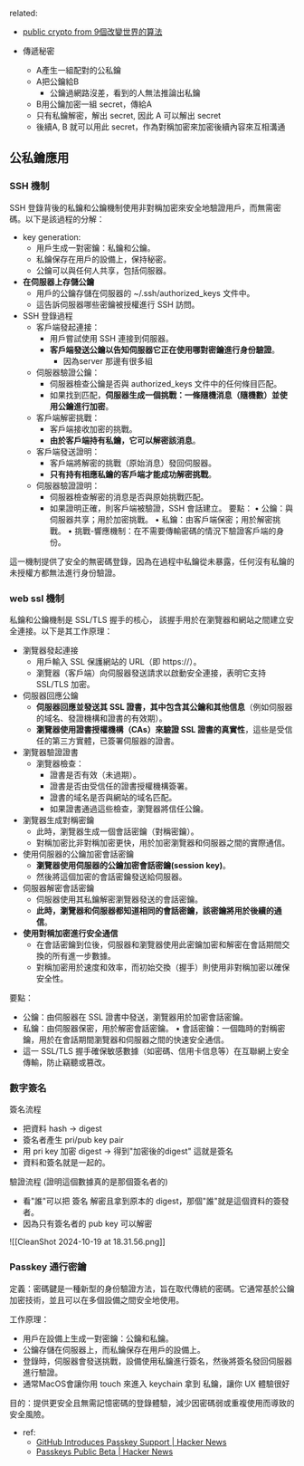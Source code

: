 related:
- [public crypto from 9個改變世界的算法](https://www.notion.so/nture4388/public-crypto-from-9-59ca73cb334949e9bea315482ebd417b?pvs=4)


- 傳遞秘密
    - A產生一組配對的公私鑰
    - A把公鑰給B
	    - 公鑰過網路沒差，看到的人無法推論出私鑰
    - B用公鑰加密一組 secret，傳給A
    - 只有私鑰解密，解出 secret, 因此 A 可以解出 secret
    - 後續A, B 就可以用此 secret，作為對稱加密來加密後續內容來互相溝通

## 公私鑰應用
### SSH 機制

SSH 登錄背後的私鑰和公鑰機制使用非對稱加密來安全地驗證用戶，而無需密碼。以下是該過程的分解：

- key generation:
    - 用戶生成一對密鑰：私鑰和公鑰。
    - 私鑰保存在用戶的設備上，保持秘密。
    - 公鑰可以與任何人共享，包括伺服器。
- **在伺服器上存儲公鑰**
    - 用戶的公鑰存儲在伺服器的 ~/.ssh/authorized_keys 文件中。
    - 這告訴伺服器哪些密鑰被授權進行 SSH 訪問。
- SSH 登錄過程
    - 客戶端發起連接：
	    - 用戶嘗試使用 SSH 連接到伺服器。
	    - **客戶端發送公鑰以告知伺服器它正在使用哪對密鑰進行身份驗證**。
		    - 因為server 那邊有很多組
    - 伺服器驗證公鑰：
	    - 伺服器檢查公鑰是否與 authorized_keys 文件中的任何條目匹配。
	    - 如果找到匹配，**伺服器生成一個挑戰：一條隨機消息（隨機數）並使用公鑰進行加密**。
    - 客戶端解密挑戰：
	    - 客戶端接收加密的挑戰。
	    - **由於客戶端持有私鑰，它可以解密該消息**。
    - 客戶端發送證明：
	    - 客戶端將解密的挑戰（原始消息）發回伺服器。
	    - **只有持有相應私鑰的客戶端才能成功解密挑戰**。
    - 伺服器驗證證明：
	    - 伺服器檢查解密的消息是否與原始挑戰匹配。
	    - 如果證明正確，則客戶端被驗證，SSH 會話建立。
要點：
• 公鑰：與伺服器共享；用於加密挑戰。 
• 私鑰：由客戶端保密；用於解密挑戰。
• 挑戰-響應機制：在不需要傳輸密碼的情況下驗證客戶端的身份。

這一機制提供了安全的無密碼登錄，因為在過程中私鑰從未暴露，任何沒有私鑰的未授權方都無法進行身份驗證。






### web ssl 機制
私鑰和公鑰機制是 SSL/TLS 握手的核心，
該握手用於在瀏覽器和網站之間建立安全連接。以下是其工作原理：

- 瀏覽器發起連接
	- 用戶輸入 SSL 保護網站的 URL（即 https://）。
	- 瀏覽器（客戶端）向伺服器發送請求以啟動安全連接，表明它支持 SSL/TLS 加密。
- 伺服器回應公鑰
	- **伺服器回應並發送其 SSL 證書，其中包含其公鑰和其他信息**（例如伺服器的域名、發證機構和證書的有效期）。
	- **瀏覽器使用證書授權機構（CAs）來驗證 SSL 證書的真實性**，這些是受信任的第三方實體，已簽署伺服器的證書。
- 瀏覽器驗證證書
	- 瀏覽器檢查：
	    - 證書是否有效（未過期）。
	    - 證書是否由受信任的證書授權機構簽署。
	    - 證書的域名是否與網站的域名匹配。
	    - 如果證書通過這些檢查，瀏覽器將信任公鑰。
- 瀏覽器生成對稱密鑰
    - 此時，瀏覽器生成一個會話密鑰（對稱密鑰）。
    - 對稱加密比非對稱加密更快，用於加密瀏覽器和伺服器之間的實際通信。
- 使用伺服器的公鑰加密會話密鑰
    - **瀏覽器使用伺服器的公鑰加密會話密鑰(session key)**。
    -  然後將這個加密的會話密鑰發送給伺服器。
- 伺服器解密會話密鑰
    - 伺服器使用其私鑰解密瀏覽器發送的會話密鑰。
    -  **此時，瀏覽器和伺服器都知道相同的會話密鑰，該密鑰將用於後續的通信**。
- **使用對稱加密進行安全通信**
    - 在會話密鑰到位後，伺服器和瀏覽器使用此密鑰加密和解密在會話期間交換的所有進一步數據。
    -  對稱加密用於速度和效率，而初始交換（握手）則使用非對稱加密以確保安全性。

要點：
- 公鑰：由伺服器在 SSL 證書中發送，瀏覽器用於加密會話密鑰。 
- 私鑰：由伺服器保密，用於解密會話密鑰。 • 會話密鑰：一個臨時的對稱密鑰，用於在會話期間瀏覽器和伺服器之間的快速安全通信。
- 這一 SSL/TLS 握手確保敏感數據（如密碼、信用卡信息等）在互聯網上安全傳輸，防止竊聽或篡改。



### 數字簽名

簽名流程
- 把資料 hash -> digest
- 簽名者產生 pri/pub key pair
- 用 pri key 加密 digest -> 得到"加密後的digest" 這就是簽名
- 資料和簽名就是一起的。

驗證流程 (證明這個數據真的是那個簽名者的)
- 看"誰"可以把 簽名 解密且拿到原本的 digest，那個"誰"就是這個資料的簽發者。
- 因為只有簽名者的 pub key 可以解密 

![[CleanShot 2024-10-19 at 18.31.56.png]]




### Passkey 通行密鑰

定義：密碼鍵是一種新型的身份驗證方法，旨在取代傳統的密碼。它通常基於公鑰加密技術，並且可以在多個設備之間安全地使用。

工作原理：
- 用戶在設備上生成一對密鑰：公鑰和私鑰。
- 公鑰存儲在伺服器上，而私鑰保存在用戶的設備上。
- 登錄時，伺服器會發送挑戰，設備使用私鑰進行簽名，然後將簽名發回伺服器進行驗證。
- 通常MacOS會讓你用 touch 來進入 keychain 拿到 私鑰，讓你 UX 體驗很好

目的：提供更安全且無需記憶密碼的登錄體驗，減少因密碼弱或重複使用而導致的安全風險。


- ref:
    - [GitHub Introduces Passkey Support | Hacker News](https://news.ycombinator.com/item?id=36717405)
    - [Passkeys Public Beta | Hacker News](https://news.ycombinator.com/item?id=36697650)